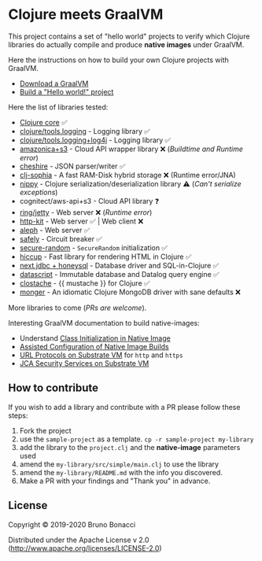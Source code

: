 # Clojure meets GraalVM

This project contains a set of "hello world" projects to verify which
Clojure libraries do actually compile and produce **native images**
under GraalVM.

Here the instructions on how to build your own Clojure projects with GraalVM.

  - [Download a GraalVM](https://github.com/graalvm/graalvm-ce-builds/releases)
  - [Build a "Hello world!" project](./doc/clojure-graalvm-native-binary.md)


Here the list of libraries tested:

  - [Clojure core](./clojure) :white_check_mark:
  - [clojure/tools.logging](./tools-logging) - Logging library :white_check_mark:
  - [clojure/tools.logging+log4j](./tools-logging-log4j) - Logging library :white_check_mark:
  - [amazonica+s3](./amazonica-s3) - Cloud API wrapper library :x: (*Buildtime and Runtime error*)
  - [cheshire](./cheshire) - JSON parser/writer :white_check_mark:
  - [clj-sophia](./clj-sophia) - A fast RAM-Disk hybrid storage :x: (Runtime error/JNA)
  - [nippy](./nippy) - Clojure serialization/deserialization library :warning: (*Can't serialize exceptions*)
  - cognitect/aws-api+s3 - Cloud API library :question:
  - [ring/jetty](./ring-jetty) - Web server :x: (*Runtime error*)
  - [http-kit](./http-kit) - Web server :white_check_mark: | Web client :x:
  - [aleph](./aleph) - Web server :white_check_mark:
  - [safely](./safely) - Circuit breaker :white_check_mark:
  - [secure-random](./secure-random) - `SecureRandom` initialization :white_check_mark:
  - [hiccup](./hiccup) - Fast library for rendering HTML in Clojure :white_check_mark:
  - [next.jdbc + honeysql](./next-jdbc) - Database driver and SQL-in-Clojure :white_check_mark:
  - [datascript](./datascript) - Immutable database and Datalog query engine :white_check_mark:
  - [clostache](./clostache) - {{ mustache }} for Clojure :white_check_mark:
  - [monger](./monger) - An idiomatic Clojure MongoDB driver with sane defaults :x:

More libraries to come (*PRs are welcome*).

Interesting GraalVM documentation to build native-images:

  - Understand [Class Initialization in Native Image](https://github.com/oracle/graal/blob/master/substratevm/CLASS-INITIALIZATION.md)
  - [Assisted Configuration of Native Image Builds](https://github.com/oracle/graal/blob/master/substratevm/CONFIGURE.md)
  - [URL Protocols on Substrate VM](https://github.com/oracle/graal/blob/master/substratevm/URL-PROTOCOLS.md) for `http` and `https`
  - [JCA Security Services on Substrate VM](https://github.com/oracle/graal/blob/master/substratevm/JCA-SECURITY-SERVICES.md)


## How to contribute

If you wish to add a library and contribute with a PR please follow these steps:

  1. Fork the project
  2. use the `sample-project` as a template. `cp -r sample-project my-library`
  3. add the library to the `project.clj` and the **native-image** parameters used
  4. amend the `my-library/src/simple/main.clj` to use the library
  5. amend the `my-library/README.md` with the info you discovered.
  6. Make a PR with your findings and "Thank you" in advance.

## License

Copyright © 2019-2020 Bruno Bonacci

Distributed under the Apache License v 2.0 (http://www.apache.org/licenses/LICENSE-2.0)
